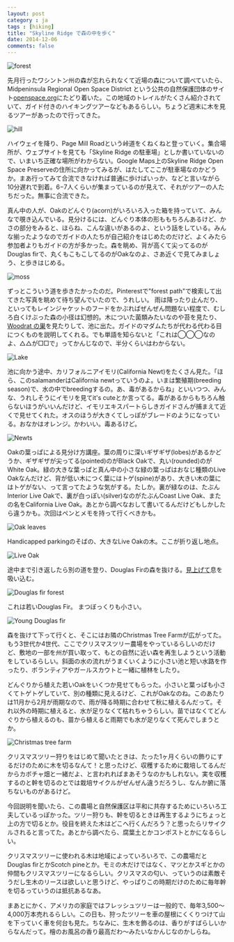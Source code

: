 ```yaml
---
layout: post
category : ja
tags : [hiking]
title: "Skyline Ridge で森の中を歩く"
date: 2014-12-06
comments: false
---
```

![forest](https://lh3.googleusercontent.com/-TJXVVq9y_t4/VIUJNSOWeQI/AAAAAAACfDk/EIns66ff4UA/w900-h600-no/DSC03252.JPG)

先月行ったワシントン州の森が忘れられなくて近場の森について調べていたら、Midpeninsula Regional Open Space District という公共の自然保護団体のサイト[openspace.org](openspace.org)にたどり着いた。この地域のトレイルがたくさん紹介されていて、ガイド付きのハイキングツアーなどもあるらしい。ちょうど週末に木を見るツアーがあったので行ってきた。

![hill](https://lh4.googleusercontent.com/-0thiIxpmJ4Q/VIUZtK8gsEI/AAAAAAACfEA/Y1n961mQ_WQ/w900-h600-no/DSC03177.JPG)

ハイウェイを降り、Page Mill Roadという峠道をくねくねと登っていく。集合場所が、ウェブサイトを見ても「Skyline Ridge の駐車場」としか書いていないので、いまいち正確な場所がわからない。Google Maps上のSkyline Ridge Open Space Preserveの住所に向かってみるが、はたしてここが駐車場なのかどうか。まあ行ってみて合流できなければ普通に歩けばいっか、などと言いながら 10分遅れで到着。6−7人くらいが集まっているのが見えて、それがツアーの人たちだった。無事に合流できた。

真ん中の人が、Oakのどんぐり(acorn)がいろいろ入った箱を持っていて、みんなで覗き込んでいる。見分けるには、どんぐり本体の形ももちろんあるけど、かさの部分をみると、ほらね、こんな違いがあるのよ、という話をしている。みんな揃ったようなのでガイドの人たちが自己紹介をはじめたのだけど、よくみたら参加者よりもガイドの方が多かった。森を眺め、背が高くて尖ってるのがDouglas firで、丸くもこもこしてるのがOakなのよ、さあ近くで見てみましょう、と歩きはじめる。

![moss](https://lh6.googleusercontent.com/-NRCh3W5Runs/VIUJNe6xVrI/AAAAAAACfDk/Nd-uRz_pzaU/w900-h600-no/DSC03185.JPG)

ずっとこういう道を歩きたかったのだ。Pinterestで"forest path"で検索して出てきた写真を眺めて待ち望んでいたので、うれしい。
雨は降ったり止んだり、といってもレインジャケットのフードをかぶればぜんぜん問題ない程度で、むしろ白くけぶった森の小径は幻想的。木についた菌類みたいなのや苔を見たり、[Woodrat の巣](https://lh5.googleusercontent.com/-15ILiRCp0FQ/VIUJNW7oGuI/AAAAAAACfDk/CgJ3sZNm0Iw/w900-h600-no/DSC03192.JPG)を見たりして、池に出た。ガイドのマダムたちが代わる代わる目につくものを説明してくれる。でも単語を知らないと「これは◯◯◯なのよ、△△が□□で」ってかんじなので、半分くらいはわからない。

![Lake](https://lh6.googleusercontent.com/-Fc6RiE37p-Q/VIUJNWlF9nI/AAAAAAACfDk/eib22ZMWHiw/w900-h600-no/DSC03190.JPG)

池に向かう途中、カリフォルニアイモリ(California Newt)をたくさん見た。「ほら、このsalamanderはCalifornia newtっていうのよ。いまは繁殖期(breeding season)で、水の中でbreedingするの。あ、毒があるからね」といいつつ、みんな、うれしそうにイモリを見てit's cuteとか言ってる。毒があるからもちろん触らないほうがいいんだけど、イモリエキスパートらしきガイドさんが捕まえて近くで見せてくれた。オスのほうが大きくてしっぽがブレードのようになっている。おなかはオレンジ。かわいい。毒あるけど。

![Newts](https://lh3.googleusercontent.com/-FmZjGdOOPYI/VIUJNbSS-7I/AAAAAAACfDk/qKOngq34sOc/w900-h600-no/DSC03237.JPG)

Oakの葉っぱによる見分け方講座。葉の周りに深いギザギザ(lobes)があるかどうか、ギザギザが尖ってる(pointed)のがBlack Oakで、丸い(rounded)のがWhite Oak。緑の大きな葉っぱと真ん中の小さな緑の葉っぱはおなじ種類のLive Oakなんだけど、背が低い木につく葉にはトゲ(spine)があり、大きい木の葉にはトゲがない、って言ってたような気がする。たしか。裏が緑なのは、たぶんInterior Live Oakで、裏が白っぽい(silver)なのがたぶんCoast Live Oak、またの名をCalifornia Live Oak。あとから調べなおして書いてるんだけどもしかしたら違うかも。次回はペンとメモを持って行くべきかも。

![Oak leaves](https://lh5.googleusercontent.com/-l0CGvE1cS5c/VIUJNdQwv-I/AAAAAAACfDk/VjRVXmMZijE/w900-h600-no/DSC03232.JPG)

Handicapped parkingのそばの、大きなLive Oakの木。ここが折り返し地点。

![Live Oak](https://lh5.googleusercontent.com/-DQeuKEyjqiw/VIUJNX2YcPI/AAAAAAACfDk/aF-v9wo2Tc0/w900-h600-no/DSC03231.JPG)

途中まで引き返したら別の道を登り、Douglas Firの森を抜ける。[見上げて](https://plus.google.com/photos/+YukoHonda/albums/6090284186317113313/6090284196782966658?pid=6090284196782966658&oid=106825171914368756519)息を吸い込む。

![Douglas fir forest](https://lh4.googleusercontent.com/FiyG322IzfW7oIiu3qKSkWbuzsNQ2oUtFtYGeFSzwbvE=w900-h600-no)

これは若いDouglas Fir。 まつぼっくりも小さい。

![Young Douglas fir](https://lh5.googleusercontent.com/-L-gPZly8xOU/VIUYc9m25zI/AAAAAAACfD0/Gij7SKf5oOE/w900-h600-no/DSC03272.JPG)

森を抜けて下って行くと、そこにはお隣のChristmas Tree Farmが広がってた。もう3世代か4世代、ここでクリスマスツリー農場をやっているらしいのだけど、敷地の一部を州が買い取って、もとの自然に近い森を再生しようという活動をしているらしい。斜面の水の流れがうまくいくように小さい池と短い水路を作ったり、ボランティアやガールスカウトと一緒に植林をしたり。

どんぐりから植えた若いOakをいくつか見せてもらった。小さいと葉っぱも小さくてトゲトゲしていて、別の種類に見えるけど、これがOakなのね。このあたりは11月から2月が雨期なので、雨が降る時期に合わせて秋に植えるんだって。それ以外の時期に植えると、水が足りなくて枯れちゃうらしい。苗ではなくてどんぐりから植えるのも、苗から植えると雨期でも水が足りなくて死んでしまうとか。

![Christmas tree farm](https://lh3.googleusercontent.com/-2z_a2CP36ZM/VIUJNb8CPrI/AAAAAAACfDk/S8Swydjs7A8/w839-h559-no/DSC03258.JPG)

クリスマスツリー狩りをはじめて聞いたときは、たった1ヶ月くらいの飾りにするだけのために木を切るなんて！と思ったけど、収穫するために栽培してるんだからカボチャ畑と一緒だよ、と言われればまあそうなのかもしれない。実を収穫するのと幹を切るのとでは栽培サイクルがぜんぜん違うだろうし、なんか腑に落ちないものがあるけど。

今回説明を聞いたら、この農場と自然保護区は平和に共存するためにいろいろ工夫しているっぽかった。ツリー狩りも、幹を切るときは再生するようにちょっと上の方で切るとか。役目を終えた木はどこへ行くんだろう？と思ったらリサイクルされると言ってた。あとから調べたら、腐葉土とかコンポストとかになるらしい。

クリスマスツリーに使われる木は地域によっていろいろで、この農場だとDouglas firとかScotch pineとか。モミの木だけではなく、マツとかスギとかの仲間もクリスマスツリーになるらしい。クリスマスの匂い、っていうのは素敵そうだし生木のリースは欲しいと思うけど、やっぱりこの時期だけのために毎年幹を切るっていうのは抵抗あるなあ。

まあとにかく、アメリカの家庭ではフレッシュツリーは一般的で、毎年3,500〜4,000万本売れるらしい。この日も、狩ったツリーを車の屋根にくくりつけて山を下っていく車を何台も見た。ちなみに、生木を飾るのは、香りがすばらしいからなんだって。檜のお風呂の香り最高だわ〜みたいなかんじなのかしらね。
